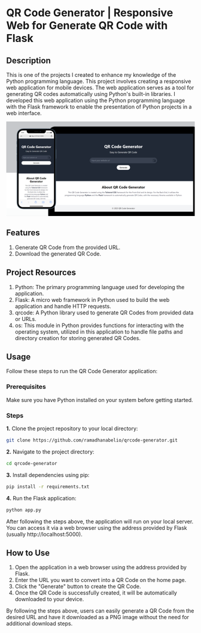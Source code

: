 # QR Code Generator | Responsive Web for Generate QR Code with Flask

## Description

This is one of the projects I created to enhance my knowledge of the Python programming language. This project involves creating a responsive web application for mobile devices. The web application serves as a tool for generating QR codes automatically using Python's built-in libraries. I developed this web application using the Python programming language with the Flask framework to enable the presentation of Python projects in a web interface.

![QR Code Generator Thumbnail](static/img/Thumbnail.png)

## Features

1. Generate QR Code from the provided URL.
2. Download the generated QR Code.

## Project Resources

1. Python: The primary programming language used for developing the application.
2. Flask: A micro web framework in Python used to build the web application and handle HTTP requests.
3. qrcode: A Python library used to generate QR Codes from provided data or URLs.
4. os: This module in Python provides functions for interacting with the operating system, utilized in this application to handle file paths and directory creation for storing generated QR Codes.

## Usage

Follow these steps to run the QR Code Generator application:

### Prerequisites

Make sure you have Python installed on your system before getting started.

### Steps

**1.** Clone the project repository to your local directory:

```bash
git clone https://github.com/ramadhanabelio/qrcode-generator.git
```

**2.** Navigate to the project directory:

```bash
cd qrcode-generator
```

**3.** Install dependencies using pip:

```bash
pip install -r requirements.txt
```

**4.** Run the Flask application:

```bash
python app.py
```

After following the steps above, the application will run on your local server. You can access it via a web browser using the address provided by Flask (usually http://localhost:5000).

## How to Use

1. Open the application in a web browser using the address provided by Flask.
2. Enter the URL you want to convert into a QR Code on the home page.
3. Click the "Generate" button to create the QR Code.
4. Once the QR Code is successfully created, it will be automatically downloaded to your device.

By following the steps above, users can easily generate a QR Code from the desired URL and have it downloaded as a PNG image without the need for additional download steps.
